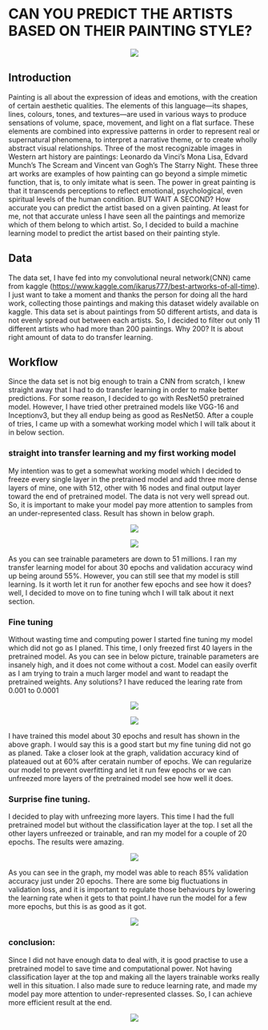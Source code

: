 # CAN YOU PREDICT THE ARTISTS BASED ON THEIR PAINTING STYLE?

<p align="center">
<img src="data/readme/head2.jpg" />
</p>

## Introduction
Painting is all about the expression of ideas and emotions, with the creation of certain aesthetic qualities. The elements of this language—its shapes, lines, colours, tones, and textures—are used in various ways to produce sensations of volume, space, movement, and light on a flat surface. These elements are combined into expressive patterns in order to represent real or supernatural phenomena, to interpret a narrative theme, or to create wholly abstract visual relationships. Three of the most recognizable images in Western art history are paintings: Leonardo da Vinci’s Mona Lisa, Edvard Munch’s The Scream and Vincent van Gogh’s The Starry Night. These three art works are examples of how painting can go beyond a simple mimetic function, that is, to only imitate what is seen. The power in great painting is that it transcends perceptions to reflect emotional, psychological, even spiritual levels of the human condition. BUT WAIT A SECOND? How accurate you can predict the artist based on a given painting. At least for me, not that accurate unless I have seen all the paintings and memorize which of them belong to which artist. So, I decided to build a machine learning model to predict the artist based on their painting style.

## Data
The data set, I have fed into my convolutional neural network(CNN) came from kaggle (https://www.kaggle.com/ikarus777/best-artworks-of-all-time). I just want to take a moment and thanks the person for doing all the hard work, collecting those paintings and making this dataset widely available on kaggle. This data set is about paintings from 50 different artists, and data is not evenly spread out between each artists. So, I decided to filter out only 11 different artists who had more than 200 paintings. Why 200? It is about right amount of data to do transfer learning.

## Workflow
Since the data set is not big enough to train a CNN from scratch, I knew straight away that I had to do transfer learning in order to make better predictions. For some reason, I decided to go with ResNet50 pretrained model. However, I have tried other pretrained models like VGG-16 and Inceptionv3, but they all endup being as good as ResNet50. After a couple of tries, I came up with a somewhat working model which I will talk about it in below section. 

### straight into transfer learning and my first working model
My intention was to get a somewhat working model which I decided to freeze every single layer in the pretrained model and add three more dense layers of mine, one with 512, other with 16 nodes and final output layer toward the end of pretrained model. The data is not very well spread out. So, it is important to make your model pay more attention to samples from an under-represented class. Result has shown in below graph.
<p align="center">
  <img src="data/readme/f22.png">
</p>
<p align="center">
  <img src="data/readme/f1.png">
</p>
As you can see trainable parameters are down to 51 millions. I ran my transfer learning model for about 30 epochs and validation accuracy wind up being around 55%. However, you can still see that my model is still learning. Is it worth let it run for another few epochs and see how it does? well, I decided to move on to fine tuning whch I will talk about it next section.

### Fine tuning
Without wasting time and computing power I started fine tuning my model which did not go as I planed. This time, I only freezed first 40 layers in the pretrained model. As you can see in below picture, trainable parameters are insanely high, and it does not come without a cost. Model can easily overfit as I am trying to train a much larger model and want to readapt the pretrained weights. Any solutions? I have reduced the learing rate from 0.001 to 0.0001
<p align="center">
  <img src="data/readme/s1.png">
</p>
<p align="center">
  <img src="data/readme/s2.png">
</p>
I have trained this model about 30 epochs and result has shown in the above graph. I would say this is a good start but my fine tuning did not go as planed. Take a closer look at the graph, validation accuracy kind of plateaued out at 60% after ceratain number of epochs. We can regularize our model to prevent overfitting and let it run few epochs or we can unfreezed more layers of the pretrained model see how well it does.

### Surprise fine tuning.
I decided to play with unfreezing more layers. This time I had the full pretrained model but without the classification layer at the top. I set all the other layers unfreezed or trainable, and ran my model for a couple of 20 epochs. The results were amazing.
<p align="center">
  <img src="data/readme/t1.png">
</p>
As you can see in the graph, my model was able to reach 85% validation accuracy just under 20 epochs. There are some big fluctuations in validation loss, and it is important to regulate those behaviours by lowering the learning rate when it gets to that point.I have run the model for a few more epochs, but this is as  good as it got.
<p align="center">
  <img src="data/readme/t3.png">
</p>

### conclusion:
Since I did not have enough data to deal with, it is good practise to use a pretrained model to save time and computational power. Not having classification layer at the top and making all the layers trainable works really well in this situation. I also made sure to reduce learning rate, and made my model pay more attention to under-represented classes. So, I can achieve more efficient result at the end.
<p align="center">
  <img src="data/readme/c.png">
</p>


